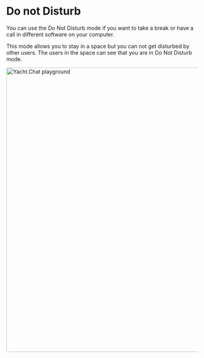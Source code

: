 

# Do not Disturb

You can use the Do Not Disturb mode if you want to take a break or have a call in different software on your computer.

This mode allows you to stay in a space but you can not get disturbed by other users. The users in the space can see that you are in Do Not Disturb mode.

<img alt="Yacht.Chat playground" src="/img/docs/DoNotDisturb.png" width="750"/>
